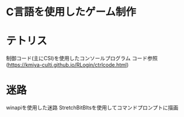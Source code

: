 # C言語を使用したゲーム制作

# テトリス
制御コード(主にCSI)を使用したコンソールプログラム
コード参照(https://kmiya-culti.github.io/RLogin/ctrlcode.html)

# 迷路
winapiを使用した迷路
StretchBitBltsを使用してコマンドプロンプトに描画


